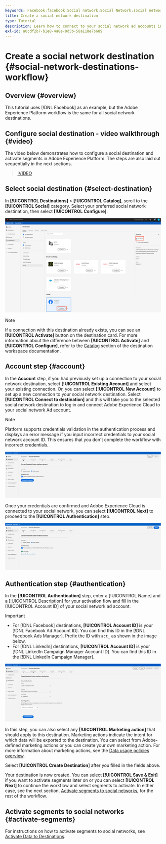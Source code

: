 ```yaml
---
keywords: Facebook;facebook;Social network;Social Network;social network authentication;Social network authentication
title: Create a social network destination
type: Tutorial
description: Learn how to connect to your social network ad accounts in Adobe Experience Platform.
exl-id: a0cdf2b7-b1e8-4a8e-9d5b-58a118e7b689
---
```

# Create a social network destination {#social-network-destinations-workflow}

## Overview {#overview}

This tutorial uses [!DNL Facebook] as an example, but the Adobe Experience Platform workflow is the same for all social network destinations. 

## Configure social destination - video walkthrough {#video}

The video below demonstrates how to configure a social destination and activate segments in Adobe Experience Platform. The steps are also laid out sequentially in the next sections.

>[!VIDEO](https://video.tv.adobe.com/v/332599/?quality=12&learn=on&captions=eng)

## Select social destination {#select-destination}

In **[!UICONTROL Destinations]** > **[!UICONTROL Catalog]**, scroll to the **[!UICONTROL Social]** category. Select your preferred social network destination, then select **[!UICONTROL Configure]**.

![Connect to social network destination](../../assets/catalog/social/workflow/catalog.png)

>[!NOTE]
>
>If a connection with this destination already exists, you can see an **[!UICONTROL Activate]** button on the destination card. For more information about the difference between **[!UICONTROL Activate]** and **[!UICONTROL Configure]**, refer to the [Catalog](../../ui/destinations-workspace.md#catalog) section of the destination workspace documentation.   

## Account step {#account}

In the **Account** step, if you had previously set up a connection to your social network destination, select **[!UICONTROL Existing Account]** and select your existing connection. Or, you can select **[!UICONTROL New Account]** to set up a new connection to your social network destination. Select **[!UICONTROL Connect to destination]** and this will take you to the selected social network destination to log in and connect Adobe Experience Cloud to your social network Ad account.

>[!NOTE]
>
>Platform supports credentials validation in the authentication process and displays an error message if you input incorrect credentials to your social network account ID. This ensures that you don't complete the workflow with incorrect credentials.

![Connect to social network destination - authentication step](../../assets/catalog/social/workflow/pre-connect.png)

Once your credentials are confirmed and Adobe Experience Cloud is connected to your social network, you can select **[!UICONTROL Next]** to proceed to the **[!UICONTROL Authentication]** step.

![Credentials confirmed](../../assets/catalog/social/workflow/post-connect.png)

## Authentication step {#authentication}

In the **[!UICONTROL Authentication]** step, enter a [!UICONTROL Name] and a [!UICONTROL Description] for your activation flow and fill in the [!UICONTROL Account ID] of your social network ad account. 

>[!IMPORTANT]
>
> * For [!DNL Facebook] destinations, **[!UICONTROL Account ID]** is your [!DNL Facebook Ad Account ID]. You can find this ID in the [!DNL Facebook Ads Manager]. Prefix the ID with `act_` as shown in the image below. 
> * For [!DNL LinkedIn] destinations, **[!UICONTROL Account ID]** is your [!DNL LinkedIn Campaign Manager Account ID]. You can find this ID in the [!DNL LinkedIn Campaign Manager].

![Connect to social network destination - authentication step](../../assets/catalog/social/workflow/authentication.png)

In this step, you can also select any **[!UICONTROL Marketing action]** that should apply to this destination. Marketing actions indicate the intent for which data will be exported to the destination. You can select from Adobe-defined marketing actions or you can create your own marketing action. For more information about marketing actions, see the [Data usage policies overview](../../../data-governance/policies/overview.md). 
 
Select **[!UICONTROL Create Destination]** after you filled in the fields above.

Your destination is now created. You can select **[!UICONTROL Save & Exit]** if you want to activate segments later on or you can select **[!UICONTROL Next]** to continue the workflow and select segments to activate. In either case, see the next section, [Activate segments to social networks](#activate-segments), for the rest of the workflow.

## Activate segments to social networks {#activate-segments}

For instructions on how to activate segments to social networks, see [Activate Data to Destinations](../../ui/activate-destinations.md).
